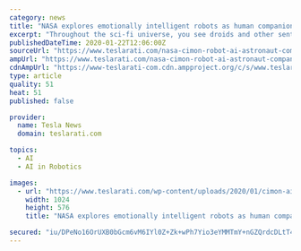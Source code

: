 ```yaml
---
category: news
title: "NASA explores emotionally intelligent robots as human companions for long Mars journey"
excerpt: "Throughout the sci-fi universe, you see droids and other sentient robots traveling with human companions and helping with a variety of tasks. Thanks to Stanley Kubrick, the thought of artificial intelligence in space can be a little unsettling. Astrobees are cube-shaped robots designed to help astronauts with tasks on station. Credit ..."
publishedDateTime: 2020-01-22T12:06:00Z
sourceUrl: "https://www.teslarati.com/nasa-cimon-robot-ai-astronaut-companion/"
ampUrl: "https://www.teslarati.com/nasa-cimon-robot-ai-astronaut-companion/amp/"
cdnAmpUrl: "https://www-teslarati-com.cdn.ampproject.org/c/s/www.teslarati.com/nasa-cimon-robot-ai-astronaut-companion/amp/"
type: article
quality: 51
heat: 51
published: false

provider:
  name: Tesla News
  domain: teslarati.com

topics:
  - AI
  - AI in Robotics

images:
  - url: "https://www.teslarati.com/wp-content/uploads/2020/01/cimon-ai-nasa-robot-1024x576.jpg"
    width: 1024
    height: 576
    title: "NASA explores emotionally intelligent robots as human companions for long Mars journey"

secured: "iu/DPeNo16OrUXB0bGcm6vM6IYl0Z+Zk+wPh7Yio3eYMMTmY+nGZQrdcDLtT42nokUnzDkhKKadvhWHEKqDxVoZD+0mMeDISzeDisE8rJc/ZPbyXHN9vHKilKNgkQ7lPc94/fCrTLiCEIwz2SxtZbt3KPAzYz0lqoR+FI8HJn437Z/icBGd2kjETKEitih5xJMIXT9/3/bECV4hy9zr+El8I8Vgw7FA92RiobfldaL8MQVj0Yptitf/Gk5gqCIpd5rrl+4SzBcdbpvBuP03wY4U1SDwo+Q1W+hBf7GUEl8dQaN3TMHQFQq1JDFSGoZ6t5UdhYYGfMVIO2r51dz51qeAEAzD0PeN/ssfjl8sjrnn1rvEwS6Ji+xpk6/QbX/l7m2ixvXyf4Camz3U49DHsE7+hynMCmq2PASIaAEvd5J04FqwXUvs/rzGREfxxmvMy0MctlpEzt5UGHWGw+o9pgw==;Ecojve75tzwu00NNAISMlQ=="
---
```


